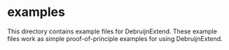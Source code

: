 # examples
This directory contains example files for DebruijnExtend. These example files work as simple proof-of-principle examples for using DebruijnExtend. 